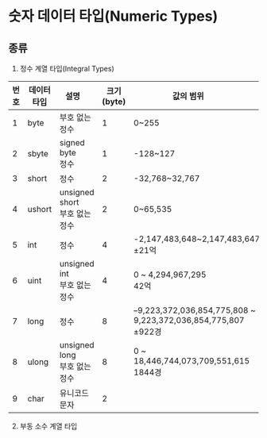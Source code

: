 # 숫자 데이터 타입(Numeric Types)






## 종류
1. 정수 계열 타입(Integral Types)

번호|데이터 타입|설명&nbsp;&nbsp;&nbsp;&nbsp;|크기(byte)|값의 범위&nbsp;&nbsp;&nbsp;&nbsp;&nbsp;&nbsp;&nbsp;&nbsp;
----|-----|-----|-----|-----
1|byte      |부호 없는 정수                     |1  |0~255
2|sbyte     |signed byte <br> 정수              |1  |-128~127
3|short     |정수                               |2  |-32,768~32,767
4|ushort    |unsigned short<br>부호 없는 정수   |2|0~65,535
5|int       |정수                               |4  |-2,147,483,648~2,147,483,647<br>±21억
6|uint      |unsigned int<br>부호 없는 정수     |4  |	0 ~ 4,294,967,295<br>42억
7|long      |정수                               |8  |–9,223,372,036,854,775,808 ~ 9,223,372,036,854,775,807<br>±922경
8|ulong     |unsigned long<br>부호 없는 정수    |8  |0 ~ 18,446,744,073,709,551,615<br> 1844경
9|char      |유니코드 문자                      |2

2. 부동 소수 계열 타입